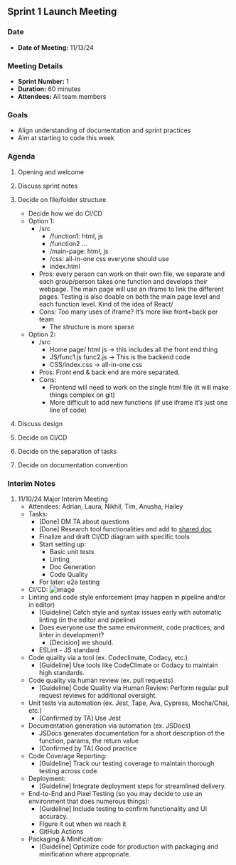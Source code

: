 ## Sprint 1 Launch Meeting

### Date

- **Date of Meeting:** 11/13/24

### Meeting Details

- **Sprint Number:** 1
- **Duration:** 60 minutes
- **Attendees:** All team members

### Goals

- Align understanding of documentation and sprint practices
- Aim at starting to code this week

### Agenda

1. Opening and welcome
2. Discuss sprint notes
3. Decide on file/folder structure

   - Decide how we do CI/CD
   - Option 1:
     - /src
       - /function1: html, js
       - /function2 …
       - /main-page: html, js
       - /css: all-in-one css everyone should use
       - index.html
     - Pros: every person can work on their own file, we separate and each group/person takes one function and develops their webpage. The main page will use an iframe to link the different pages. Testing is also doable on both the main page level and each function level. Kind of the idea of React/
     - Cons: Too many uses of iframe? It’s more like front+back per team
       - The structure is more sparse
   - Option 2:
     - /src
       - Home page/ html js -> this includes all the front end thing
       - JS/func1.js func2.js -> This is the backend code
       - CSS/index.css -> all-in-one css
     - Pros: Front end & back end are more separated.
     - Cons:
       - Frontend will need to work on the single html file (it will make things complex on git)
       - More difficult to add new functions (if use iframe it’s just one line of code)

4. Discuss design
5. Decide on CI/CD
6. Decide on the separation of tasks
7. Decide on documentation convention

### Interim Notes

1. 11/10/24 Major Interim Meeting
   - Attendees: Adrian, Laura, Nikhil, Tim, Anusha, Hailey
   - Tasks:
     - [Done] DM TA about questions
     - [Done] Research tool functionalities and add to [shared doc](https://docs.google.com/document/d/1QAZQGwWbdckf3Y2-6m03UvYw9QRADKr_RrGiQrVJWsU/edit?usp=sharing)
     - Finalize and draft CI/CD diagram with specific tools
     - Start setting up:
       - Basic unit tests
       - Linting
       - Doc Generation
       - Code Quality
     - For later: e2e testing
   - CI/CD:
     ![image](https://github.com/user-attachments/assets/6a3e357b-c14c-4d59-8543-e48c20d099e5)
   - Linting and code style enforcement (may happen in pipeline and/or in editor)
     - [Guideline] Catch style and syntax issues early with automatic linting (in the editor and pipeline)
     - Does everyone use the same environment, code practices, and linter in development?
       - [Decision] we should.
     - ESLint - JS standard
   - Code quality via a tool (ex. Codeclimate, Codacy, etc.)
     - [Guideline] Use tools like CodeClimate or Codacy to maintain high standards.
   - Code quality via human review (ex. pull requests)
     - [Guideline] Code Quality via Human Review: Perform regular pull request reviews for additional oversight.
   - Unit tests via automation (ex. Jest, Tape, Ava, Cypress, Mocha/Chai, etc.)
     - [Confirmed by TA] Use Jest
   - Documentation generation via automation (ex. JSDocs)
     - JSDocs generates documentation for a short description of the function, params, the return value
     - [Confirmed by TA] Good practice
   - Code Coverage Reporting:
     - [Guideline] Track our testing coverage to maintain thorough testing across code.
   - Deployment:
     - [Guideline] Integrate deployment steps for streamlined delivery.
   - End-to-End and Pixel Testing (so you may decide to use an environment that does numerous things):
     - [Guideline] Include testing to confirm functionality and UI accuracy.
     - Figure it out when we reach it
     - GitHub Actions
   - Packaging & Minification:
     - [Guideline] Optimize code for production with packaging and minification where appropriate.
